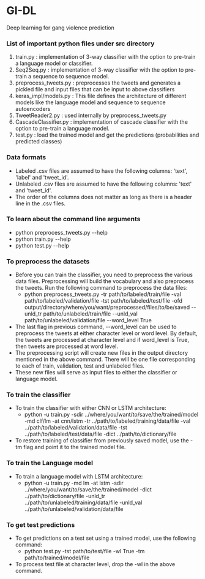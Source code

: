 # GI-DL
Deep learning for gang violence prediction

### List of important python files under src directory

1. train.py : implementation of 3-way classifier with the option to pre-train a language model or classifier.
2. Seq2Seq.py : implementation of 3-way classifier with the option to pre-train a sequence to sequence model.
3. preprocess_tweets.py : preprocesses the tweets and generates a pickled file and input files that can be input to above classifiers
4. keras_impl/models.py : This file defines the architecture of different models like the language model and sequence to sequence autoencoders
5. TweetReader2.py : used internally by preprocess_tweets.py
6. CascadeClassifier.py : implementation of cascade classifier with the option to pre-train a language model.
7. test.py : load the trained model and get the predictions (probabilities and predicted classes)

### Data formats
* Labeled .csv files are assumed to have the following columns: 'text', 'label' and 'tweet_id'.
* Unlabeled .csv files are assumed to have the following columns: 'text' and 'tweet_id'.
* The order of the columns does not matter as long as there is a header line in the .csv files.

### To learn about the command line arguments
* python preprocess_tweets.py --help
* python train.py --help
* python test.py --help

### To preprocess the datasets
* Before you can train the classifier, you need to preprocess the various data files. Preprocessing will build the vocabulary and also preprocess the tweets. Run the following command to preprocess the data files:
    * python preprocess_tweets.py -tr path/to/labeled/train/file -val path/to/labeled/validation/file -tst path/to/labeled/test/file -ofd output/directory/where/you/want/preprocessed/files/to/be/saved --unld_tr path/to/unlabeled/train/file --unld_val path/to/unlabeled/validation/file --word_level True
* The last flag in previous command, --word_level can be used to preprocess the tweets at either character level or word level. By default, the tweets are processed at character level and if word_level is True, then tweets are processed at word level.
* The preprocessing script will create new files in the output directory mentioned in the above command. There will be one file corresponding to each of train, validation, test and unlabeled files.
* These new files will serve as input files to either the classifier or language model.

### To train the classifier
* To train the classifier with either CNN or LSTM architecture:
    * python -u train.py -sdir ../where/you/want/to/save/the/trained/model -md clf/lm -at cnn/lstm -tr ../path/to/labeled/training/data/file -val ../path/to/labeled/validation/data/file -tst ../path/to/labeled/test/data/file -dict ../path/to/dictionary/file
* To restore training of classifier from previously saved model, use the -tm flag and point it to the trained model file.

### To train the Language model
* To train a language model with LSTM architecture:
    * python -u train.py -md lm -at lstm -sdir ../where/you/want/to/save/the/trained/model -dict ../path/to/dictionary/file -unld_tr ../path/to/unlabeled/training/data/file -unld_val ../path/to/unlabeled/validation/data/file

### To get test predictions
* To get predictions on a test set using a trained model, use the following command:
    * python test.py -tst path/to/test/file -wl True -tm path/to/trained/model/file
* To process test file at character level, drop the -wl in the above command.
